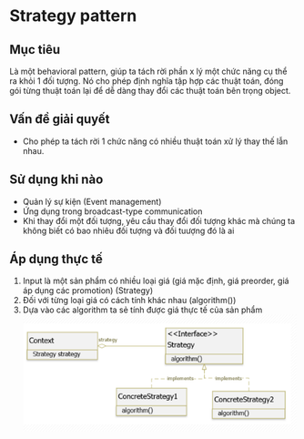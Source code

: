 # Strategy pattern
## Mục tiêu
Là một behavioral pattern, giúp ta tách rời phần x lý một chức năng cụ thể ra khỏi 1 đối tượng. Nó cho phép định nghĩa tập hợp các thuật toán, đóng gói từng thuật toán lại để dễ dàng thay đổi các thuật toán bên trọng object.   
## Vấn đề giải quyết
* Cho phép ta tách rời 1 chức năng có nhiều thuật toán xử lý thay thế lẫn nhau. 
## Sử dụng khi nào
* Quản lý sự kiện (Event management)
* Ứng dụng trong broadcast-type communication
* Khi thay đổi một đối tượng, yêu cầu thay đổi đối tượng khác mà chúng ta không biết có bao nhiêu đối tượng và đối tuượng đó là ai
## Áp dụng thực tế
1. Input là một sản phẩm có nhiều loại giá (giá mặc định, giá preorder, giá áp dụng các promotion) (Strategy)
2. Đối với từng loại giá có cách tính khác nhau (algorithm())
3. Dựa vào các algorithm ta sẻ tính được giá thực tế của sản phẩm
   ![hình ảnh strategy](../lib/strategypattern.PNG)